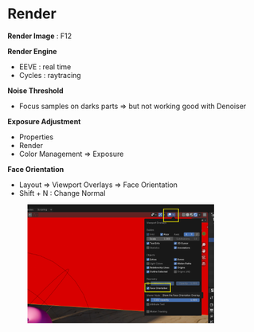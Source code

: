 # Render

**Render Image** : F12

**Render Engine**

* EEVE : real time
* Cycles : raytracing

**Noise Threshold**

* Focus samples on darks parts ⇒ but not working good with Denoiser

**Exposure Adjustment**

* Properties
* Render
* Color Management ⇒ Exposure

**Face Orientation**

* Layout ⇒ Viewport Overlays ⇒ Face Orientation
* Shift + N : Change Normal

<figure><img src="../.gitbook/assets/image (13).png" alt="" width="375"><figcaption></figcaption></figure>



